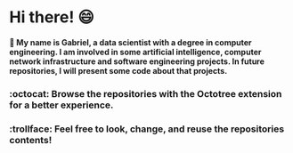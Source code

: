 # Hi there! :smile:
#### :book: My name is Gabriel, a data scientist with a degree in computer engineering. I am involved in some artificial intelligence, computer network infrastructure and software engineering projects. In future repositories, I will present some code about that projects.
### :octocat:  Browse the repositories with the Octotree extension for a better experience. 
### :trollface:  Feel free to look, change, and reuse the repositories contents! 
